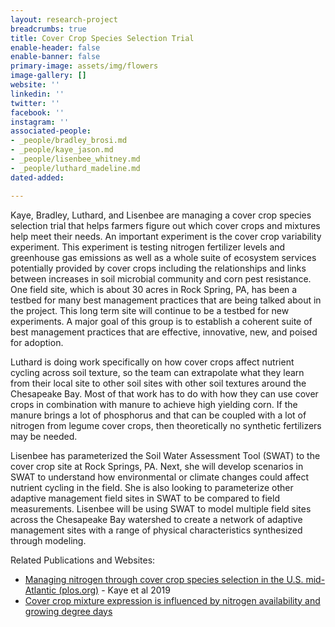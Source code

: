 ```yaml
---
layout: research-project
breadcrumbs: true
title: Cover Crop Species Selection Trial
enable-header: false
enable-banner: false
primary-image: assets/img/flowers
image-gallery: []
website: ''
linkedin: ''
twitter: ''
facebook: ''
instagram: ''
associated-people:
- _people/bradley_brosi.md
- _people/kaye_jason.md
- _people/lisenbee_whitney.md
- _people/luthard_madeline.md
dated-added: 

---
```

Kaye, Bradley, Luthard, and Lisenbee are managing a cover crop species selection trial that helps farmers figure out which cover crops and mixtures help meet their needs. An important experiment is the cover crop variability experiment. This experiment is testing nitrogen fertilizer levels and greenhouse gas emissions as well as a whole suite of ecosystem services potentially provided by cover crops including the relationships and links between increases in soil microbial community and corn pest resistance. One field site, which is about 30 acres in Rock Spring, PA, has been a testbed for many best management practices that are being talked about in the project. This long term site will continue to be a testbed for new experiments. A major goal of this group is to establish a coherent suite of best management practices that are effective, innovative, new, and poised for adoption.

Luthard is doing work specifically on how cover crops affect nutrient cycling across soil texture, so the team can extrapolate what they learn from their local site to other soil sites with other soil textures around the Chesapeake Bay. Most of that work has to do with how they can use cover crops in combination with manure to achieve high yielding corn. If the manure brings a lot of phosphorus and that can be coupled with a lot of nitrogen from legume cover crops, then theoretically no synthetic fertilizers may be needed.

Lisenbee has parameterized the Soil Water Assessment Tool (SWAT) to the cover crop site at Rock Springs, PA. Next, she will develop scenarios in SWAT to understand how environmental or climate changes could affect nutrient cycling in the field. She is also looking to parameterize other adaptive management field sites in SWAT to be compared to field measurements. Lisenbee will be using SWAT to model multiple field sites across the Chesapeake Bay watershed to create a network of adaptive management sites with a range of physical characteristics synthesized through modeling.

Related Publications and Websites:

* [Managing nitrogen through cover crop species selection in the U.S. mid-Atlantic (plos.org)](https://journals.plos.org/plosone/article?id=10.1371/journal.pone.0215448) - Kaye et al 2019
* [Cover crop mixture expression is influenced by nitrogen availability and growing degree days]( https://doi.org/10.1371/journal.pone.0235868)